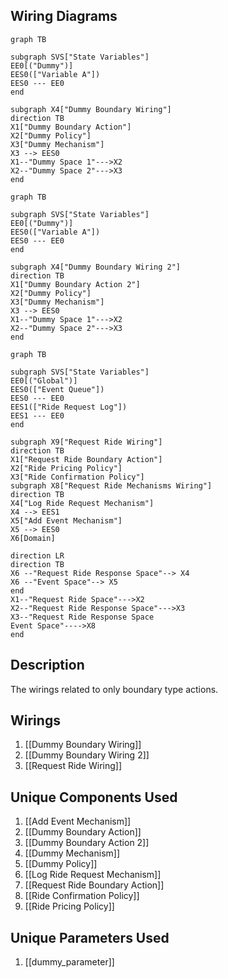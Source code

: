 ## Wiring Diagrams

```mermaid
graph TB

subgraph SVS["State Variables"]
EE0[("Dummy")]
EES0(["Variable A"])
EES0 --- EE0
end

subgraph X4["Dummy Boundary Wiring"]
direction TB
X1["Dummy Boundary Action"]
X2["Dummy Policy"]
X3["Dummy Mechanism"]
X3 --> EES0
X1--"Dummy Space 1"--->X2
X2--"Dummy Space 2"--->X3
end
```

```mermaid
graph TB

subgraph SVS["State Variables"]
EE0[("Dummy")]
EES0(["Variable A"])
EES0 --- EE0
end

subgraph X4["Dummy Boundary Wiring 2"]
direction TB
X1["Dummy Boundary Action 2"]
X2["Dummy Policy"]
X3["Dummy Mechanism"]
X3 --> EES0
X1--"Dummy Space 1"--->X2
X2--"Dummy Space 2"--->X3
end
```

```mermaid
graph TB

subgraph SVS["State Variables"]
EE0[("Global")]
EES0(["Event Queue"])
EES0 --- EE0
EES1(["Ride Request Log"])
EES1 --- EE0
end

subgraph X9["Request Ride Wiring"]
direction TB
X1["Request Ride Boundary Action"]
X2["Ride Pricing Policy"]
X3["Ride Confirmation Policy"]
subgraph X8["Request Ride Mechanisms Wiring"]
direction TB
X4["Log Ride Request Mechanism"]
X4 --> EES1
X5["Add Event Mechanism"]
X5 --> EES0
X6[Domain]

direction LR
direction TB
X6 --"Request Ride Response Space"--> X4
X6 --"Event Space"--> X5
end
X1--"Request Ride Space"--->X2
X2--"Request Ride Response Space"--->X3
X3--"Request Ride Response Space
Event Space"---->X8
end
```

## Description

The wirings related to only boundary type actions.
## Wirings
1. [[Dummy Boundary Wiring]]
2. [[Dummy Boundary Wiring 2]]
3. [[Request Ride Wiring]]

## Unique Components Used
1. [[Add Event Mechanism]]
2. [[Dummy Boundary Action]]
3. [[Dummy Boundary Action 2]]
4. [[Dummy Mechanism]]
5. [[Dummy Policy]]
6. [[Log Ride Request Mechanism]]
7. [[Request Ride Boundary Action]]
8. [[Ride Confirmation Policy]]
9. [[Ride Pricing Policy]]

## Unique Parameters Used
1. [[dummy_parameter]]

